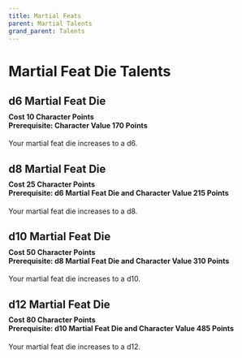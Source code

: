 ```yaml
---
title: Martial Feats
parent: Martial Talents
grand_parent: Talents
---
```


# Martial Feat Die Talents

## d6 Martial Feat Die

<div style="margin-top:-10px;"></div>

#### **Cost** 10 Character Points<br>**Prerequisite:** Character Value 170 Points
Your martial feat die increases to a d6.

## d8 Martial Feat Die

<div style="margin-top:-10px;"></div>

#### **Cost** 25 Character Points<br>**Prerequisite:** d6 Martial Feat Die and Character Value 215 Points
Your martial feat die increases to a d8.

## d10 Martial Feat Die

<div style="margin-top:-10px;"></div>

#### **Cost** 50 Character Points<br>**Prerequisite:** d8 Martial Feat Die and Character Value 310 Points
Your martial feat die increases to a d10.

## d12 Martial Feat Die

<div style="margin-top:-10px;"></div>

#### **Cost** 80 Character Points<br>**Prerequisite:** d10 Martial Feat Die and Character Value 485 Points
Your martial feat die increases to a d12.
